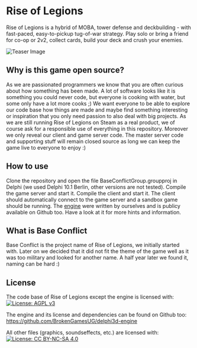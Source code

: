 # Rise of Legions
Rise of Legions is a hybrid of MOBA, tower defense and deckbuilding - with fast-paced, easy-to-pickup tug-of-war strategy. Play solo or bring a friend for co-op or 2v2, collect cards, build your deck and crush your enemies.

![Teaser Image](https://steamcdn-a.akamaihd.net/steam/apps/748940/ss_bc270313840c4e8567b2c69721f0d9155c0e7013.1920x1080.jpg?t=1602405461)

## Why is this game open source?
As we are passionated programmers we know that you are often curious about how something has been made. A lot of software looks like it is something you could never code, but everyone is cooking with water, but some only have a lot more cooks ;) We want everyone to be able to explore our code base how things are made and maybe find something interesting or inspiration that you only need passion to also deal with big projects. As we are still running Rise of Legions on Steam as a real product, we of course ask for a responsible use of everything in this repository. Moreover we only reveal our client and game server code. The master server code and supporting stuff will remain closed source as long we can keep the game live to everyone to enjoy :)

## How to use
Clone the repository and open the file BaseConflictGroup.groupproj in Delphi (we used Delphi 10.1 Berlin, other versions are not tested). Compile the game server and start it. Compile the client and start it. The client should automatically connect to the game server and a sandbox game should be running. The [engine](https://github.com/BrokenGamesUG/delphi3d-engine) were written by ourselves and is publicy available on Github too. Have a look at it for more hints and information.

## What is Base Conflict
Base Conflict is the project name of Rise of Legions, we initially started with. Later on we decided that it did not fit the theme of the game well as it was too military and looked for another name. A half year later we found it, naming can be hard :)

## License
The code base of Rise of Legions except the engine is licensed with:
[![License: AGPL v3](https://img.shields.io/badge/License-AGPL%20v3-blue.svg)](https://www.gnu.org/licenses/agpl-3.0)

The engine and its license and dependencies can be found on Github too: https://github.com/BrokenGamesUG/delphi3d-engine

All other files (graphics, soundseffects, etc.) are licensed with:
[![License: CC BY-NC-SA 4.0](https://img.shields.io/badge/License-CC%20BY--NC--SA%204.0-lightgrey.svg)](https://creativecommons.org/licenses/by-nc-sa/4.0/)
